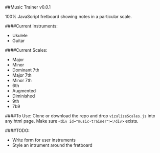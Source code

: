 ##Music Trainer v0.0.1

100% JavaScript fretboard showing notes in a particular scale.

####Current Instruments:
* Ukulele
* Guitar

####Current Scales:
* Major
* Minor
* Dominant 7th
* Major 7th
* Minor 7th
* 6th
* Augmented
* Diminished
* 9th
* 7b9

####To Use:
Clone or download the repo and drop `vizulizeScales.js` into any html page. Make sure `<div id="music-trainer"></div>` exists.

####TODO:
* Write form for user instruments
* Style an intrument around the fretboard